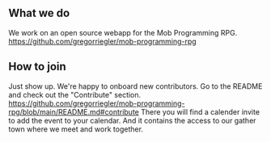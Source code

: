 ## What we do

We work on an open source webapp for the Mob Programming RPG.
https://github.com/gregorriegler/mob-programming-rpg

## How to join

Just show up. We're happy to onboard new contributors.
Go to the README and check out the "Contribute" section.
https://github.com/gregorriegler/mob-programming-rpg/blob/main/README.md#contribute
There you will find a calender invite to add the event to your calendar.
And it contains the access to our gather town where we meet and work together.
